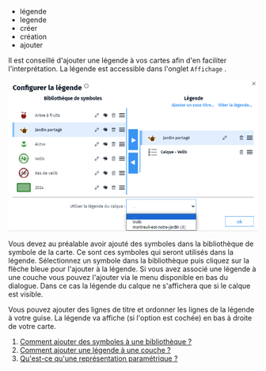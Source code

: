 - légende
- legende
- créer
- création
- ajouter

Il est conseillé d'ajouter une légende à vos cartes afin d'en faciliter l'interprétation.
La légende est accessible dans l'onglet `Affichage` <i class="fg-map-legend colored"></i>.

![](../../docs/img/legend.png)

Vous devez au préalable avoir ajouté des symboles dans la bibliothèque de symbole de la carte. Ce sont ces symboles qui seront utilisés dans la légende. Sélectionnez un symbole dans la bibliothèque puis cliquez sur la flèche bleue pour l'ajouter à la légende.
Si vous avez associé une légende à une couche vous pouvez l'ajouter via le menu disponible en bas du dialogue. Dans ce cas la légende du  calque ne s'affichera que si le calque est visible.

Vous pouvez ajouter des lignes de titre et ordonner les lignes de la légende à votre guise.
La légende va affiche (si l'option est cochée) en bas à droite de votre carte.

1. [Comment ajouter des symboles à une bibliothèque ?](../symboliser/Comment_créer_une_bibliothèque_de_symboles.md)
1. [Comment ajouter une légende à une couche ?](./Comment_ajouter_une_légende_à_une_couche.md)
1. [Qu'est-ce qu'une représentation paramétrique ?](../symboliser/Qu'est-ce_qu'une_représentation_paramétrique.md)
